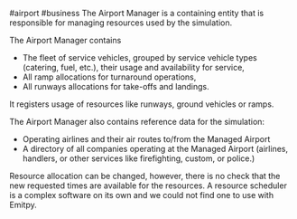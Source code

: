 #airport #business 
The Airport Manager is a containing entity that is responsible for managing resources used by the simulation.

The Airport Manager contains
- The fleet of service vehicles, grouped by service vehicle types (catering, fuel, etc.), their usage and availability for service,
- All ramp allocations for turnaround operations,
- All runways allocations for take-offs and landings.

It registers usage of resources like runways, ground vehicles or ramps.

The Airport Manager also contains reference data for the simulation:
- Operating airlines and their air routes to/from the Managed Airport
- A directory of all companies operating at the Managed Airport (airlines, handlers, or other services like firefighting, custom, or police.)

Resource allocation can be changed, however, there is no check that the new requested times are available for the resources. A resource scheduler is a complex software on its own and we could not find one to use with Emitpy.
